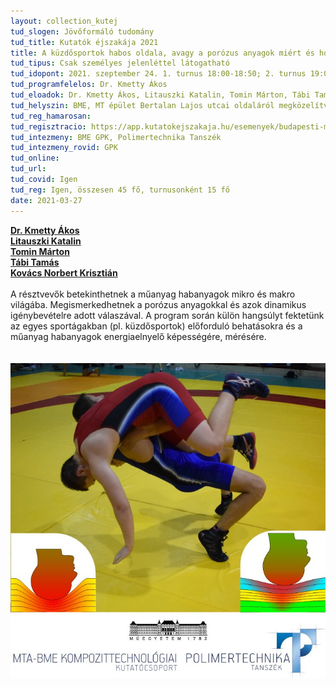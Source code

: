 ```yaml
---
layout: collection_kutej
tud_slogen: Jövőformáló tudomány
tud_title: Kutatók éjszakája 2021
title: A küzdősportok habos oldala, avagy a porózus anyagok miért és hogyan nyelik el az energiát?
tud_tipus: Csak személyes jelenléttel látogatható
tud_idopont: 2021. szeptember 24. 1. turnus 18:00-18:50; 2. turnus 19:00-19:50, 3. turnus 20:00-20:50
tud_programfelelos: Dr. Kmetty Ákos
tud_eloadok: Dr. Kmetty Ákos, Litauszki Katalin, Tomin Márton, Tábi Tamás, Kovács Norbert Krisztián
tud_helyszin: BME, MT épület Bertalan Lajos utcai oldaláról megközelítve
tud_reg_hamarosan:
tud_regisztracio: https://app.kutatokejszakaja.hu/esemenyek/budapesti-muszaki-es-gazdasagtudomanyi-egyetem[…]y-a-porozus-anyagok-miert-es-hogyan-nyelik-el-az-energiat
tud_intezmeny: BME GPK, Polimertechnika Tanszék
tud_intezmeny_rovid: GPK
tud_online:
tud_url:
tud_covid: Igen
tud_reg: Igen, összesen 45 fő, turnusonként 15 fő
date: 2021-03-27
---
```

<b><a href="http://www.pt.bme.hu/munkatarsadatlap.php?id=7x3675Aez5z3f5gAtggAf72wj64zf334zu3A2r62&l=m" target="_blank">Dr. Kmetty Ákos</a></b>
<br>
<b><a href="http://www.pt.bme.hu/munkatarsadatlap.php?id=n9b29A5n7f39xh3wuhA8bB669j96bB4z674439t9&l=m" target="_blank">Litauszki Katalin</a></b>
<br>
<b><a href="http://www.pt.bme.hu/munkatarsadatlap.php?id=5d6q84jc5cbz83n5s2er385v647s56o44n57mg46&l=m" target="_blank">Tomin Márton</a></b>
<br>
<b><a href="http://www.pt.bme.hu/munkatarsadatlap.php?id=tu5rpc66x338w84e8j6xsf2yA84z2k654st84n73&l=m" target="_blank">Tábi Tamás</a></b>
<br>
<b><a href="http://www.pt.bme.hu/munkatarsadatlap.php?id=j2j3e454q78eqxmsstuvb3639ho6B799bpp6kbh9&l=m" target="_blank">Kovács Norbert Krisztián</a></b>
<br><br>
A résztvevők betekinthetnek a műanyag habanyagok mikro és makro világába. Megismerkedhetnek a porózus anyagokkal és azok dinamikus igénybevételre adott válaszával. A program során külön hangsúlyt fektetünk az egyes sportágakban (pl. küzdősportok) előforduló behatásokra és a műanyag habanyagok energiaelnyelő képességére, mérésére.   
<br><br>
<img src="images/a_kuzdosportok_habos_oldala.jpg" max-width="500" class="center"> 

